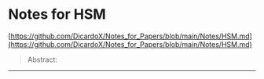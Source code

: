 # Notes for HSM

[https://github.com/DicardoX/Notes_for_Papers/blob/main/Notes/HSM.md](https://github.com/DicardoX/Notes_for_Papers/blob/main/Notes/HSM.md)

> Abstract: 

-----

